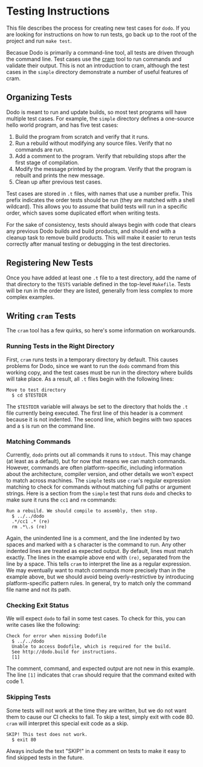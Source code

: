 # Testing Instructions
This file describes the process for creating new test cases for `dodo`. If you are looking for instructions on how to run tests, go back up to the root of the project and run `make test`.

Becasue Dodo is primarily a command-line tool, all tests are driven through the command line. Test cases use the [cram](https://pypi.org/project/cram/) tool to run commands and validate their output. This is not an introduction to cram, although the test cases in the `simple` directory demonstrate a number of useful features of cram.

## Organizing Tests
Dodo is meant to run and update builds, so most test programs will have multiple test cases. For example, the `simple` directory defines a one-source hello world program, and has five test cases:

1. Build the program from scratch and verify that it runs.
2. Run a rebuild without modifying any source files. Verify that no commands are run.
3. Add a comment to the program. Verify that rebuilding stops after the first stage of compilation.
4. Modify the message printed by the program. Verify that the program is rebuilt and prints the new message.
5. Clean up after previous test cases.

Test cases are stored in `.t` files, with names that use a number prefix. This prefix indicates the order tests should be run (they are matched with a shell wildcard). This allows you to assume that build tests will run in a specific order, which saves some duplicated effort when writing tests.

For the sake of consistency, tests should always begin with code that clears any previous Dodo builds and build products, and should end with a cleanup task to remove build products. This will make it easier to rerun tests correctly after manual testing or debugging in the test directories.

## Registering New Tests
Once you have added at least one `.t` file to a test directory, add the name of that directory to the `TESTS` variable defined in the top-level `Makefile`. Tests will be run in the order they are listed, generally from less complex to more complex examples.

## Writing `cram` Tests
The `cram` tool has a few quirks, so here's some information on workarounds.

### Running Tests in the Right Directory
First, `cram` runs tests in a temporary directory by default. This causes problems for Dodo, since we want to run the `dodo` command from this working copy, and the test cases must be run in the directory where builds will take place. As a result, all `.t` files begin with the following lines:

```
Move to test directory
  $ cd $TESTDIR
```

The `$TESTDIR` variable will always be set to the directory that holds the `.t` file currently being executed. The first line of this header is a comment because it is not indented. The second line, which begins with two spaces and a `$` is run on the command line.

### Matching Commands
Currently, `dodo` prints out all commands it runs to `stdout`. This may change (at least as a default), but for now that means we can match commands. However, commands are often platform-specific, including information about the architecture, compiler version, and other details we won't expect to match across machines. The `simple` tests use `cram`'s regular expression matching to check for commands without matching full paths or argument strings. Here is a section from the `simple` test that runs `dodo` and checks to make sure it runs the `cc1` and `rm` commands:

```
Run a rebuild. We should compile to assembly, then stop.
  $ ../../dodo
  .*/cc1 .* (re)
  rm .*\.s (re)
```

Again, the unindented line is a comment, and the line indented by two spaces and marked with a `$` character is the command to run. Any other indented lines are treated as expected output. By default, lines must match exactly. The lines in the example above end with `(re)`, separated from the line by a space. This tells `cram` to interpret the line as a regular expression. We may eventually want to match commands more precisely than in the example above, but we should avoid being overly-restrictive by introducing platform-specific pattern rules. In general, try to match only the command file name and not its path.

### Checking Exit Status
We will expect `dodo` to fail in some test cases. To check for this, you can write cases like the following:

```
Check for error when missing Dodofile
  $ ../../dodo
  Unable to access Dodofile, which is required for the build.
  See http://dodo.build for instructions.
  [1]
```

The comment, command, and expected output are not new in this example. The line `[1]` indicates that `cram` should require that the command exited with code 1.

### Skipping Tests
Some tests will not work at the time they are written, but we do not want them to cause our CI checks to fail. To skip a test, simply exit with code 80. `cram` will interpret this special exit code as a skip.

```
SKIP! This test does not work.
  $ exit 80
```

Always include the text "SKIP!" in a comment on tests to make it easy to find skipped tests in the future.
